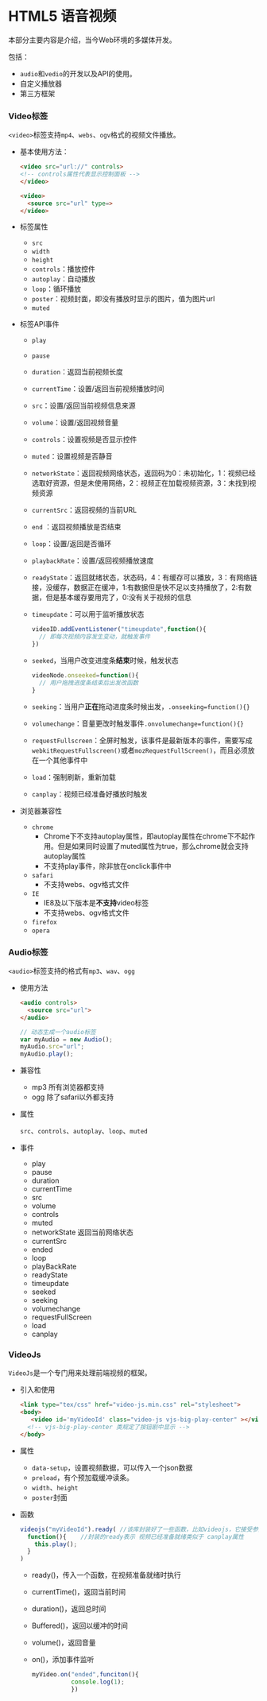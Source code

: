 # HTML5 语音视频

本部分主要内容是介绍，当今Web环境的多媒体开发。

包括：

- ``audio``和``vedio``的开发以及API的使用。
- 自定义播放器
- 第三方框架



### Video标签

``<video>``标签支持``mp4``、``webs``、``ogv``格式的视频文件播放。

- 基本使用方法：

  ```html
  <video src="url://" controls>
  <!-- controls属性代表显示控制面板 -->
  </video> 
  ```

  ```html
  <video>
  	<source src="url" type=>
  </video>
  ```

- 标签属性

  - ``src``
  - ``width``
  - ``height``
  - ``controls``：播放控件
  - ``autoplay``：自动播放
  - ``loop``：循环播放
  - ``poster``：视频封面，即没有播放时显示的图片，值为图片url
  - ``muted``

- 标签API事件

  - ``play``

  - ``pause``

  - ``duration``：返回当前视频长度

  - ``currentTime``：设置/返回当前视频播放时间

  - ``src``：设置/返回当前视频信息来源

  - ``volume``：设置/返回视频音量

  - ``controls``：设置视频是否显示控件

  - ``muted``：设置视频是否静音

  - ``networkState``：返回视频网络状态，返回码为0：未初始化，1：视频已经选取好资源，但是未使用网络，2：视频正在加载视频资源，3：未找到视频资源

  - ``currentSrc``：返回视频的当前URL

  - ``end`` ：返回视频播放是否结束

  - ``loop``：设置/返回是否循环

  - ``playbackRate``：设置/返回视频播放速度

  - ``readyState``：返回就绪状态，状态码，4：有缓存可以播放，3：有网络链接，没缓存，数据正在缓冲，1:有数据但是快不足以支持播放了，2:有数据，但是基本缓存要用完了，0:没有关于视频的信息

  - ``timeupdate``：可以用于监听播放状态

    ```javascript
    videoID.addEventListener("timeupdate",function(){
      // 即每次视频内容发生变动，就触发事件
    })
    ```

  - ``seeked``，当用户改变进度条**结束**时候，触发状态

    ```javascript
    videoNode.onseeked=function(){
      // 用户拖拽进度条结束后出发改函数
    }
    ```

  - ``seeking``：当用户**正在**拖动进度条时候出发，``.onseeking=function(){}``

  - ``volumechange``：音量更改时触发事件``.onvolumechange=function(){}``

  - ``requestFullscreen``：全屏时触发，该事件是最新版本的事件，需要写成``webkitRequestFullscreen()``或者``mozRequestFullScreen()``，而且必须放在一个其他事件中

  - ``load``：强制刷新，重新加载

  - ``canplay``：视频已经准备好播放时触发

- 浏览器兼容性

  - ``chrome``
    - Chrome下不支持autoplay属性，即autoplay属性在chrome下不起作用。但是如果同时设置了muted属性为true，那么chrome就会支持autoplay属性
    - 不支持play事件，除非放在onclick事件中
  - ``safari``
    - 不支持webs、ogv格式文件
  - ``IE``
    - IE8及以下版本是**不支持**video标签
    - 不支持webs、ogv格式文件
  - ``firefox``
  - ``opera``

### Audio标签

``<audio>``标签支持的格式有``mp3``、``wav``、``ogg`` 

- 使用方法

  ```html
  <audio controls>
  	<source src="url">
  </audio>
  ```

  ```javascript
  // 动态生成一个audio标签
  var myAudio = new Audio();
  myAudio.src="url";
  myAudio.play();
  ```

- 兼容性

  - mp3 所有浏览器都支持
  - ogg 除了safari以外都支持

- 属性

  ``src``、``controls``、``autoplay``、``loop``、``muted``

- 事件

  -  play
  - pause
  - duration
  - currentTime
  - src
  - volume
  - controls
  - muted
  - networkState 返回当前网络状态
  - currentSrc
  - ended
  - loop
  - playBackRate
  - readyState
  - timeupdate
  - seeked
  - seeking
  - volumechange
  - requestFullScreen
  - load
  - canplay





### VideoJs

``VideoJs``是一个专门用来处理前端视频的框架。

- 引入和使用

  ```html
  <link type="tex/css" href="video-js.min.css" rel="stylesheet">
  <body>
     <video id='myVideoId' class="video-js vjs-big-play-center" ></video>    <!--class 必须是video-js ，已经被指定好了-->
    <!-- vjs-big-play-center 类规定了按钮剧中显示 --> 
  </body>
  ```

- 属性

  - ``data-setup``，设置视频数据，可以传入一个json数据
  - ``preload``，有个预加载缓冲读条。
  - ``width``、``height``
  - ``poster``封面

- 函数

  ```javascript
  videojs("myVideoId").ready( //该库封装好了一些函数，比如videojs，它接受参数为video标签的id
  	function(){    //封装的ready表示 视频已经准备就绪类似于 canplay属性
      this.play(); 
    }
  )         
  
  ```

  - ready()，传入一个函数，在视频准备就绪时执行

  - currentTime()，返回当前时间

  - duration()，返回总时间

  - Buffered()，返回以缓冲的时间

  - volume()，返回音量

  - on()，添加事件监听

    ```javascript
    myVideo.on("ended",funciton(){
               console.log(1);
               })
    ```

    

